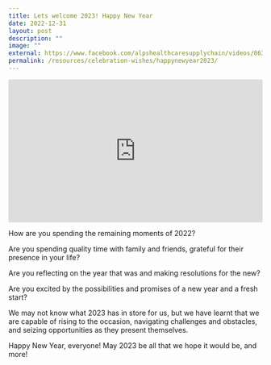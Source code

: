 ```yaml
---
title: Lets welcome 2023! Happy New Year
date: 2022-12-31
layout: post
description: ""
image: ""
external: https://www.facebook.com/alpshealthcaresupplychain/videos/863512161560066/
permalink: /resources/celebration-wishes/happynewyear2023/
---
```



<iframe allow="autoplay; clipboard-write; encrypted-media; picture-in-picture; web-share" allowfullscreen="true" frameborder="0" scrolling="no" style="border:none;overflow:hidden;aspect-ratio: 16 / 9; width: 100%; height: auto" src="https://www.facebook.com/plugins/video.php?height=314&amp;href=https%3A%2F%2Fwww.facebook.com%2Falpshealthcaresupplychain%2Fvideos%2F863512161560066%2F&amp;show_text=false&amp;width=560&amp;t=0"></iframe>

How are you spending the remaining moments of 2022?

Are you spending quality time with family and friends, grateful for their presence in your life?

Are you reflecting on the year that was and making resolutions for the new?

Are you excited by the possibilities and promises of a new year and a fresh start?

We may not know what 2023 has in store for us, but we have learnt that we are capable of rising to the occasion, navigating challenges and obstacles, and seizing opportunities as they present themselves.

Happy New Year, everyone! May 2023 be all that we hope it would be, and more!